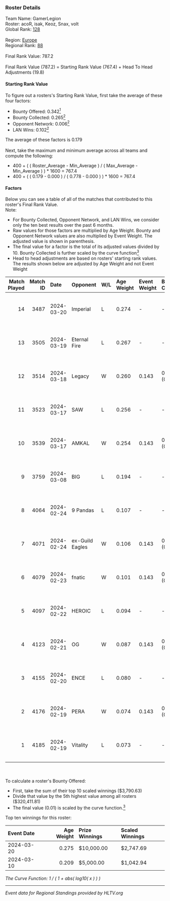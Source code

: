 ### Roster Details<br />
Team Name: GamerLegion<br />
Roster: acoR, isak, Keoz, Snax, volt<br />
Global Rank: [128](../standings_global.md)<br />
<br />
Region: [Europe]( ../standings_europe.md)<br />
Regional Rank: [88]( ../standings_europe.md)<br />
<br />
Final Rank Value:  787.2<br />
<br />
Final Rank Value (787.2) = Starting Rank Value (767.4) + Head To Head Adjustments (19.8)<br />

#### Starting Rank Value<br />
To figure out a rosters's Starting Rank Value, first take the average of these four factors:<br />
- Bounty Offered: 0.342[<sup>1</sup>](#table2)
- Bounty Collected: 0.265[<sup>2</sup>](#table1)
- Opponent Network: 0.006[<sup>2</sup>](#table1)
- LAN Wins: 0.102[<sup>2</sup>](#table1)

The average of these factors is 0.179<br />
<br />
Next, take the maximum and minimum average across all teams and compute the following:<br />
- 400 + ( ( Roster_Average - Min_Average ) / ( Max_Average - Min_Average ) ) * 1600 = 767.4
- 400 + ( ( 0.179 - 0.000 ) / ( 0.778 - 0.000 ) ) * 1600 = 767.4


#### Factors<br />
Below you can see a table of all of the matches that contributed to this roster's Final Rank Value.<br />
Note:<br />

- For Bounty Collected, Opponent Network, and LAN Wins, we consider only the ten best results over the past 6 months.
- Raw values for those factors are multiplied by Age Weight. Bounty and Opponent Network values are also multiplied by Event Weight. The adjusted value is shown in parenthesis.
- The final value for a factor is the total of its adjusted values divided by 10. Bounty Collected is further scaled by the curve function[<sup>3</sup>](#curveFunction)
- Head to head adjustments are based on rosters' starting rank values. The results shown below are adjusted by Age Weight and not Event Weight
<span id="table1"></span><br />


| Match Played | Match ID | Date       | Opponent        | W/L | Age Weight | Event Weight | Bounty Collected | Opponent Network | LAN Wins  | H2H Adj. | Roster                       |
| -: | -: | :- | :- | :- | :- | :- | :- | :- | :- | -: | :- |
|           14 |     3487 | 2024-03-20 | Imperial        | L   | 0.274      | -            | -                | -                | -         |    -0.59 | acoR, isak, Keoz, Snax, volt |
|           13 |     3505 | 2024-03-19 | Eternal Fire    | L   | 0.267      | -            | -                | -                | -         |    -0.05 | acoR, isak, Keoz, Snax, volt |
|           12 |     3514 | 2024-03-18 | Legacy          | W   | 0.260      | 0.143        | 0.122 (0.005)    | 0.620 (0.023)    | 1 (0.260) |     6.49 | acoR, isak, Keoz, Snax, volt |
|           11 |     3523 | 2024-03-17 | SAW             | L   | 0.256      | -            | -                | -                | -         |    -0.80 | acoR, isak, Keoz, Snax, volt |
|           10 |     3539 | 2024-03-17 | AMKAL           | W   | 0.254      | 0.143        | 0.130 (0.005)    | 0.453 (0.016)    | 1 (0.254) |     7.07 | acoR, isak, Keoz, Snax, volt |
|            9 |     3759 | 2024-03-08 | BIG             | L   | 0.194      | -            | -                | -                | -         |    -0.30 | acoR, isak, Keoz, Snax, volt |
|            8 |     4064 | 2024-02-24 | 9 Pandas        | L   | 0.107      | -            | -                | -                | -         |    -0.75 | acoR, isak, Keoz, Snax, volt |
|            7 |     4071 | 2024-02-24 | ex-Guild Eagles | W   | 0.106      | 0.143        | 0.007 (0.000)    | 0.207 (0.003)    | 1 (0.106) |     1.87 | acoR, isak, Keoz, Snax, volt |
|            6 |     4079 | 2024-02-23 | fnatic          | W   | 0.101      | 0.143        | 0.371 (0.005)    | 0.680 (0.010)    | 1 (0.101) |     3.14 | acoR, isak, Keoz, Snax, volt |
|            5 |     4097 | 2024-02-22 | HEROIC          | L   | 0.094      | -            | -                | -                | -         |    -0.04 | acoR, isak, Keoz, Snax, volt |
|            4 |     4123 | 2024-02-21 | OG              | W   | 0.087      | 0.143        | 0.137 (0.002)    | 0.120 (0.001)    | 1 (0.087) |     2.13 | acoR, isak, Keoz, Snax, volt |
|            3 |     4155 | 2024-02-20 | ENCE            | L   | 0.080      | -            | -                | -                | -         |    -0.05 | acoR, isak, Keoz, Snax, volt |
|            2 |     4176 | 2024-02-19 | PERA            | W   | 0.074      | 0.143        | 0.048 (0.001)    | 0.435 (0.005)    | 1 (0.074) |     1.67 | acoR, isak, Keoz, Snax, volt |
|            1 |     4185 | 2024-02-19 | Vitality        | L   | 0.073      | -            | -                | -                | -         |    -0.01 | acoR, isak, Keoz, Snax, volt |

<br />
<span id="table2"></span><br />
To calculate a roster's Bounty Offered:<br />

- First, take the sum of their top 10 scaled winnings ($3,790.63)
- Divide that value by the 5th highest value among all rosters ($320,411.81)
- The final value (0.01) is scaled by the curve function.[<sup>3</sup>](#curveFunction)

Top ten winnings for this roster:<br />

| Event Date | Age Weight | Prize Winnings | Scaled Winnings |
| :- | -: | :- | :- |
| 2024-03-20 |      0.275 | $10,000.00     | $2,747.69       |
| 2024-03-10 |      0.209 | $5,000.00      | $1,042.94       |


<span id="curveFunction"></span>_The Curve Function: 1 / ( 1 + abs( log10( x ) ) )_<br />

---
_Event data for Regional Standings provided by HLTV.org_<br />
